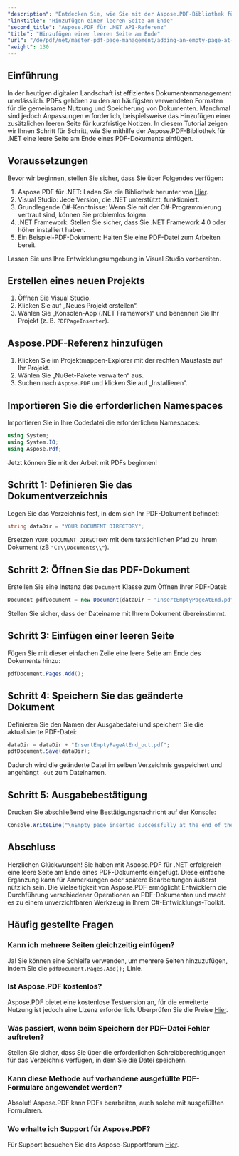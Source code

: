 ```yaml
---
"description": "Entdecken Sie, wie Sie mit der Aspose.PDF-Bibliothek für .NET mühelos eine leere Seite zu Ihren PDF-Dokumenten hinzufügen. Dieses Schritt-für-Schritt-Tutorial führt Sie durch den Prozess, von der Einrichtung Ihrer Entwicklungsumgebung bis hin zu den notwendigen Codeanpassungen."
"linktitle": "Hinzufügen einer leeren Seite am Ende"
"second_title": "Aspose.PDF für .NET API-Referenz"
"title": "Hinzufügen einer leeren Seite am Ende"
"url": "/de/pdf/net/master-pdf-page-management/adding-an-empty-page-at-end/"
"weight": 130
---
```


## Einführung

In der heutigen digitalen Landschaft ist effizientes Dokumentenmanagement unerlässlich. PDFs gehören zu den am häufigsten verwendeten Formaten für die gemeinsame Nutzung und Speicherung von Dokumenten. Manchmal sind jedoch Anpassungen erforderlich, beispielsweise das Hinzufügen einer zusätzlichen leeren Seite für kurzfristige Notizen. In diesem Tutorial zeigen wir Ihnen Schritt für Schritt, wie Sie mithilfe der Aspose.PDF-Bibliothek für .NET eine leere Seite am Ende eines PDF-Dokuments einfügen.

## Voraussetzungen

Bevor wir beginnen, stellen Sie sicher, dass Sie über Folgendes verfügen:

1. Aspose.PDF für .NET: Laden Sie die Bibliothek herunter von [Hier](https://releases.aspose.com/pdf/net/).
2. Visual Studio: Jede Version, die .NET unterstützt, funktioniert.
3. Grundlegende C#-Kenntnisse: Wenn Sie mit der C#-Programmierung vertraut sind, können Sie problemlos folgen.
4. .NET Framework: Stellen Sie sicher, dass Sie .NET Framework 4.0 oder höher installiert haben.
5. Ein Beispiel-PDF-Dokument: Halten Sie eine PDF-Datei zum Arbeiten bereit.

Lassen Sie uns Ihre Entwicklungsumgebung in Visual Studio vorbereiten.

## Erstellen eines neuen Projekts

1. Öffnen Sie Visual Studio.
2. Klicken Sie auf „Neues Projekt erstellen“.
3. Wählen Sie „Konsolen-App (.NET Framework)“ und benennen Sie Ihr Projekt (z. B. `PDFPageInserter`).

## Aspose.PDF-Referenz hinzufügen

1. Klicken Sie im Projektmappen-Explorer mit der rechten Maustaste auf Ihr Projekt.
2. Wählen Sie „NuGet-Pakete verwalten“ aus.
3. Suchen nach `Aspose.PDF` und klicken Sie auf „Installieren“.

## Importieren Sie die erforderlichen Namespaces

Importieren Sie in Ihre Codedatei die erforderlichen Namespaces:

```csharp
using System;
using System.IO;
using Aspose.Pdf;
```

Jetzt können Sie mit der Arbeit mit PDFs beginnen!

## Schritt 1: Definieren Sie das Dokumentverzeichnis

Legen Sie das Verzeichnis fest, in dem sich Ihr PDF-Dokument befindet:

```csharp
string dataDir = "YOUR DOCUMENT DIRECTORY";
```

Ersetzen `YOUR_DOCUMENT_DIRECTORY` mit dem tatsächlichen Pfad zu Ihrem Dokument (zB `"C:\\Documents\\"`).

## Schritt 2: Öffnen Sie das PDF-Dokument

Erstellen Sie eine Instanz des `Document` Klasse zum Öffnen Ihrer PDF-Datei:

```csharp
Document pdfDocument = new Document(dataDir + "InsertEmptyPageAtEnd.pdf");
```

Stellen Sie sicher, dass der Dateiname mit Ihrem Dokument übereinstimmt.

## Schritt 3: Einfügen einer leeren Seite

Fügen Sie mit dieser einfachen Zeile eine leere Seite am Ende des Dokuments hinzu:

```csharp
pdfDocument.Pages.Add();
```

## Schritt 4: Speichern Sie das geänderte Dokument

Definieren Sie den Namen der Ausgabedatei und speichern Sie die aktualisierte PDF-Datei:

```csharp
dataDir = dataDir + "InsertEmptyPageAtEnd_out.pdf";
pdfDocument.Save(dataDir);
```

Dadurch wird die geänderte Datei im selben Verzeichnis gespeichert und angehängt `_out` zum Dateinamen.

## Schritt 5: Ausgabebestätigung

Drucken Sie abschließend eine Bestätigungsnachricht auf der Konsole:

```csharp
Console.WriteLine("\nEmpty page inserted successfully at the end of the document.\nFile saved at " + dataDir);
```

## Abschluss

Herzlichen Glückwunsch! Sie haben mit Aspose.PDF für .NET erfolgreich eine leere Seite am Ende eines PDF-Dokuments eingefügt. Diese einfache Ergänzung kann für Anmerkungen oder spätere Bearbeitungen äußerst nützlich sein. Die Vielseitigkeit von Aspose.PDF ermöglicht Entwicklern die Durchführung verschiedener Operationen an PDF-Dokumenten und macht es zu einem unverzichtbaren Werkzeug in Ihrem C#-Entwicklungs-Toolkit.

## Häufig gestellte Fragen

### Kann ich mehrere Seiten gleichzeitig einfügen?
Ja! Sie können eine Schleife verwenden, um mehrere Seiten hinzuzufügen, indem Sie die `pdfDocument.Pages.Add();` Linie.

### Ist Aspose.PDF kostenlos?
Aspose.PDF bietet eine kostenlose Testversion an, für die erweiterte Nutzung ist jedoch eine Lizenz erforderlich. Überprüfen Sie die Preise [Hier](https://purchase.aspose.com/buy).

### Was passiert, wenn beim Speichern der PDF-Datei Fehler auftreten?
Stellen Sie sicher, dass Sie über die erforderlichen Schreibberechtigungen für das Verzeichnis verfügen, in dem Sie die Datei speichern.

### Kann diese Methode auf vorhandene ausgefüllte PDF-Formulare angewendet werden?
Absolut! Aspose.PDF kann PDFs bearbeiten, auch solche mit ausgefüllten Formularen.

### Wo erhalte ich Support für Aspose.PDF?
Für Support besuchen Sie das Aspose-Supportforum [Hier](https://forum.aspose.com/c/pdf/10).